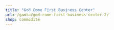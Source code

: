 ```yaml
---
title: "God Come First Business Center"
url: /ganta/god-come-first-business-center-2/
shop: commodité
---
```

